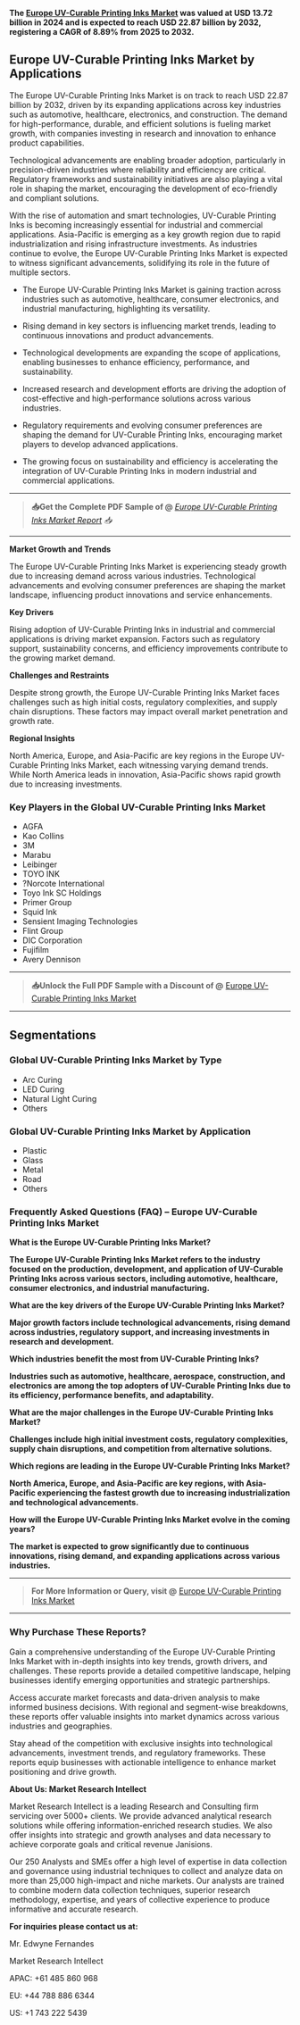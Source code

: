 <p><strong>The <a href="https://www.marketresearchintellect.com/download-sample/?rid=961470&amp;utm_source=Pulse-April-Europe&amp;utm_medium=852">Europe UV-Curable Printing Inks Market</a> was valued at USD 13.72 billion in 2024 and is expected to reach USD 22.87 billion by 2032, registering a CAGR of 8.89% from 2025 to 2032.</strong></p><h2>Europe UV-Curable Printing Inks Market by Applications&nbsp;</h2><p><p>The Europe UV-Curable Printing Inks Market is on track to reach USD 22.87 billion by 2032, driven by its expanding applications across key industries such as automotive, healthcare, electronics, and construction. The demand for high-performance, durable, and efficient solutions is fueling market growth, with companies investing in research and innovation to enhance product capabilities.</p><p>Technological advancements are enabling broader adoption, particularly in precision-driven industries where reliability and efficiency are critical. Regulatory frameworks and sustainability initiatives are also playing a vital role in shaping the market, encouraging the development of eco-friendly and compliant solutions.</p><p>With the rise of automation and smart technologies, UV-Curable Printing Inks is becoming increasingly essential for industrial and commercial applications. Asia-Pacific is emerging as a key growth region due to rapid industrialization and rising infrastructure investments. As industries continue to evolve, the Europe UV-Curable Printing Inks Market is expected to witness significant advancements, solidifying its role in the future of multiple sectors.</p></p><ul><li><p>The Europe UV-Curable Printing Inks Market is gaining traction across industries such as automotive, healthcare, consumer electronics, and industrial manufacturing, highlighting its versatility.</p></li><li><p>Rising demand in key sectors is influencing market trends, leading to continuous innovations and product advancements.</p></li><li><p>Technological developments are expanding the scope of applications, enabling businesses to enhance efficiency, performance, and sustainability.</p></li><li><p>Increased research and development efforts are driving the adoption of cost-effective and high-performance solutions across various industries.</p></li><li><p>Regulatory requirements and evolving consumer preferences are shaping the demand for UV-Curable Printing Inks, encouraging market players to develop advanced applications.</p></li><li><p>The growing focus on sustainability and efficiency is accelerating the integration of UV-Curable Printing Inks in modern industrial and commercial applications.</p></li></ul><hr /><blockquote><p><strong><span class="font-[700]">📥Get the Complete PDF Sample of @ </span></strong><em><span class="font-[700]"><a href="https://www.marketresearchintellect.com/download-sample/?rid=961470&amp;utm_source=Pulse-April-Europe&amp;utm_medium=852" target="_blank" data-tracking-control-name="article-ssr-frontend-pulse_little-text-block" data-tracking-will-navigate="" data-test-link="">Europe UV-Curable Printing Inks Market Report</a>&nbsp;📥</span></em></p></blockquote><hr /><p class="" data-start="77" data-end="360"><strong data-start="77" data-end="105">Market Growth and Trends</strong></p><p class="" data-start="77" data-end="360">The Europe UV-Curable Printing Inks Market is experiencing steady growth due to increasing demand across various industries. Technological advancements and evolving consumer preferences are shaping the market landscape, influencing product innovations and service enhancements.</p><p class="" data-start="362" data-end="606"><strong data-start="362" data-end="377">Key Drivers</strong></p><p class="" data-start="362" data-end="606">Rising adoption of UV-Curable Printing Inks in industrial and commercial applications is driving market expansion. Factors such as regulatory support, sustainability concerns, and efficiency improvements contribute to the growing market demand.</p><p class="" data-start="608" data-end="849"><strong data-start="608" data-end="637">Challenges and Restraints</strong></p><p class="" data-start="608" data-end="849">Despite strong growth, the Europe UV-Curable Printing Inks Market faces challenges such as high initial costs, regulatory complexities, and supply chain disruptions. These factors may impact overall market penetration and growth rate.</p><p class="" data-start="851" data-end="1095"><strong data-start="851" data-end="872">Regional Insights</strong></p><p class="" data-start="851" data-end="1095">North America, Europe, and Asia-Pacific are key regions in the Europe UV-Curable Printing Inks Market, each witnessing varying demand trends. While North America leads in innovation, Asia-Pacific shows rapid growth due to increasing investments.</p><p><h3>Key Players in the Global UV-Curable Printing Inks Market </h3><ul><li>AGFA</li><li>Kao Collins</li><li>3M</li><li>Marabu</li><li>Leibinger</li><li>TOYO INK</li><li>?Norcote International</li><li>Toyo Ink SC Holdings</li><li>Primer Group</li><li>Squid Ink</li><li>Sensient Imaging Technologies</li><li>Flint Group</li><li>DIC Corporation</li><li>Fujifilm</li><li>Avery Dennison</li></ul></p><hr /><blockquote><p><strong>📥Unlock the Full PDF Sample with a Discount of @</strong> <a href="https://www.marketresearchintellect.com/ask-for-discount/?rid=961470&amp;utm_source=Pulse-April-Europe&amp;utm_medium=852">Europe UV-Curable Printing Inks Market</a></p></blockquote><hr /><p><h2>Segmentations</h2><h3>Global UV-Curable Printing Inks Market by Type</h3><ul><li>Arc Curing</li><li>LED Curing</li><li>Natural Light Curing</li><li>Others</li></ul><h3>Global UV-Curable Printing Inks Market by Application</h3><ul><li>Plastic</li><li>Glass</li><li>Metal</li><li>Road</li><li>Others</li></ul></p><h3><strong>Frequently Asked Questions (FAQ) &ndash; Europe UV-Curable Printing Inks Market</strong></h3><p><strong>What is the Europe UV-Curable Printing Inks Market?</strong></p><p><strong>The Europe UV-Curable Printing Inks Market refers to the industry focused on the production, development, and application of UV-Curable Printing Inks across various sectors, including automotive, healthcare, consumer electronics, and industrial manufacturing.</strong></p><p><strong>What are the key drivers of the Europe UV-Curable Printing Inks Market?</strong></p><p><strong>Major growth factors include technological advancements, rising demand across industries, regulatory support, and increasing investments in research and development.</strong></p><p><strong>Which industries benefit the most from UV-Curable Printing Inks?</strong></p><p><strong>Industries such as automotive, healthcare, aerospace, construction, and electronics are among the top adopters of UV-Curable Printing Inks due to its efficiency, performance benefits, and adaptability.</strong></p><p><strong>What are the major challenges in the Europe UV-Curable Printing Inks Market?</strong></p><p><strong>Challenges include high initial investment costs, regulatory complexities, supply chain disruptions, and competition from alternative solutions.</strong></p><p><strong>Which regions are leading in the Europe UV-Curable Printing Inks Market?</strong></p><p><strong>North America, Europe, and Asia-Pacific are key regions, with Asia-Pacific experiencing the fastest growth due to increasing industrialization and technological advancements.</strong></p><p><strong>How will the Europe UV-Curable Printing Inks Market evolve in the coming years?</strong></p><p><strong>The market is expected to grow significantly due to continuous innovations, rising demand, and expanding applications across various industries.</strong></p><hr /><blockquote><p><span class="font-[700]"><strong>For More Information or Query, visit&nbsp;@</strong>&nbsp;</span><span class="font-[700]"><a href="https://www.marketresearchintellect.com/product/global-uv-curable-printing-inks-market/?utm_source=Linkedin&utm_medium=852" target="_blank" data-tracking-control-name="article-ssr-frontend-pulse_little-text-block" data-tracking-will-navigate="" data-test-link="">Europe UV-Curable Printing Inks Market</a></span></p></blockquote><hr /><h3><strong data-start="0" data-end="31">Why Purchase These Reports?</strong></h3><p class="" data-start="35" data-end="297">Gain a comprehensive understanding of the Europe UV-Curable Printing Inks Market with in-depth insights into key trends, growth drivers, and challenges. These reports provide a detailed competitive landscape, helping businesses identify emerging opportunities and strategic partnerships.</p><p class="" data-start="299" data-end="540">Access accurate market forecasts and data-driven analysis to make informed business decisions. With regional and segment-wise breakdowns, these reports offer valuable insights into market dynamics across various industries and geographies.</p><p class="" data-start="542" data-end="784">Stay ahead of the competition with exclusive insights into technological advancements, investment trends, and regulatory frameworks. These reports equip businesses with actionable intelligence to enhance market positioning and drive growth.</p><p><strong><span class="font-[700]">About Us: Market Research Intellect</span></strong></p><p><span class="">Market Research Intellect is a leading Research and Consulting firm servicing over 5000+ clients. We provide advanced analytical research solutions while offering information-enriched research studies.&nbsp;</span>We also offer insights into strategic and growth analyses and data necessary to achieve corporate goals and critical revenue Janisions.</p><p><span class="">Our 250 Analysts and SMEs offer a high level of expertise in data collection and governance using industrial techniques to collect and analyze data on more than 25,000 high-impact and niche markets. Our analysts are trained to combine modern data collection techniques, superior research methodology, expertise, and years of collective experience to produce informative and accurate research.</span></p><p><strong>For inquiries please contact us at:</strong></p><p>Mr. Edwyne Fernandes</p><p>Market Research Intellect</p><p>APAC: +61 485 860 968</p><p>EU: +44 788 886 6344</p><p>US: +1 743 222 5439</p>